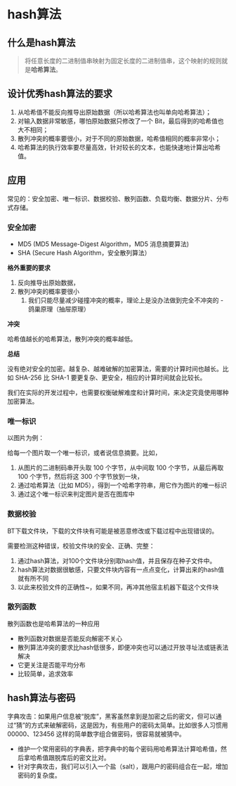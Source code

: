 # hash算法

## 什么是hash算法

> 将任意长度的二进制值串映射为固定长度的二进制值串，这个映射的规则就是**哈希算法**。



## 设计优秀hash算法的要求

1. 从哈希值不能反向推导出原始数据（所以哈希算法也叫单向哈希算法）；
1. 对输入数据非常敏感，哪怕原始数据只修改了一个 Bit，最后得到的哈希值也大不相同；
1. 散列冲突的概率要很小，对于不同的原始数据，哈希值相同的概率非常小；
1. 哈希算法的执行效率要尽量高效，针对较长的文本，也能快速地计算出哈希值。



## 应用

常见的：安全加密、唯一标识、数据校验、散列函数、负载均衡、数据分片、分布式存储。



### 安全加密

- MD5 (MD5 Message-Digest Algorithm，MD5 消息摘要算法)
- SHA (Secure Hash Algorithm，安全散列算法）

**格外重要的要求**

1. 反向推导出原始数据，
2. 散列冲突的概率要很小
   1. 我们只能尽量减少碰撞冲突的概率，理论上是没办法做到完全不冲突的 - 鸽巢原理（抽屉原理）

**冲突**

哈希值越长的哈希算法，散列冲突的概率越低。

**总结**

没有绝对安全的加密。越复杂、越难破解的加密算法，需要的计算时间也越长。比如 SHA-256 比 SHA-1 要更复杂、更安全，相应的计算时间就会比较长。

我们在实际的开发过程中，也需要权衡破解难度和计算时间，来决定究竟使用哪种加密算法。

### 唯一标识

以图片为例：

给每一个图片取一个唯一标识，或者说信息摘要。比如，

1.  从图片的二进制码串开头取 100 个字节，从中间取 100 个字节，从最后再取 100 个字节，然后将这 300 个字节放到一块，
2. 通过哈希算法（比如 MD5），得到一个哈希字符串，用它作为图片的唯一标识
3. 通过这个唯一标识来判定图片是否在图库中

### 数据校验

BT下载文件块，下载的文件块有可能是被恶意修改或下载过程中出现错误的。

需要检测这种错误，校验文件块的安全、正确、完整：

1. 通过hash算法，对100个文件块分别取hash值，并且保存在种子文件中。
2. hash算法对数据很敏感，只要文件块内容有一点点变化，计算出来的hash值就有所不同
3. 以此来校验文件的正确性~，如果不同，再冲其他宿主机器下载这个文件块

### 散列函数

散列函数也是哈希算法的一种应用

- 散列函数对数据是否能反向解密不关心
- 散列算法冲突的要求比hash低很多，即便冲突也可以通过开放寻址法或链表法解决
- 它更关注是否能平均分布
- 比较简单，追求效率



## hash算法与密码

字典攻击：如果用户信息被“脱库”，黑客虽然拿到是加密之后的密文，但可以通过“猜”的方式来破解密码，这是因为，有些用户的密码太简单。比如很多人习惯用 00000、123456 这样的简单数字组合做密码，很容易就被猜中。

- 维护一个常用密码的字典表，把字典中的每个密码用哈希算法计算哈希值，然后拿哈希值跟脱库后的密文比对。
- 针对字典攻击，我们可以引入一个盐（salt），跟用户的密码组合在一起，增加密码的复杂度。





